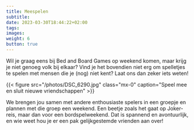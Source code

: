 ```yaml
---
title: Meespelen
subtitle:
date: 2023-03-30T18:44:22+02:00
tags:
images:
weight: 6
button: true
---
```


Wil je graag eens bij Bed and Board Games op weekend komen, maar krijg je niet genoeg volk bij elkaar? Vind je het bovendien niet erg om spelletjes te spelen met mensen die je (nog) niet kent? Laat ons dan zeker iets weten!

<!--more-->

{{< figure src="/photos/DSC_6290.jpg" class="mx-0" caption="Speel mee en sluit nieuwe vriendschappen" >}}

We brengen jou samen met andere enthousiaste spelers in een groepje en plannen met die groep een weekend. Een beetje zoals het gaat op Joker-reis, maar dan voor een bordspelweekend. Dat is spannend en avontuurlijk, en wie weet hou je er een pak gelijkgestemde vrienden aan over!
